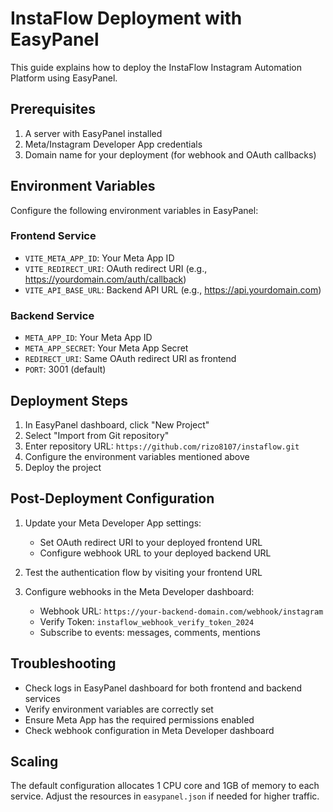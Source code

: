 # InstaFlow Deployment with EasyPanel

This guide explains how to deploy the InstaFlow Instagram Automation Platform using EasyPanel.

## Prerequisites

1. A server with EasyPanel installed
2. Meta/Instagram Developer App credentials
3. Domain name for your deployment (for webhook and OAuth callbacks)

## Environment Variables

Configure the following environment variables in EasyPanel:

### Frontend Service
- `VITE_META_APP_ID`: Your Meta App ID
- `VITE_REDIRECT_URI`: OAuth redirect URI (e.g., https://yourdomain.com/auth/callback)
- `VITE_API_BASE_URL`: Backend API URL (e.g., https://api.yourdomain.com)

### Backend Service
- `META_APP_ID`: Your Meta App ID
- `META_APP_SECRET`: Your Meta App Secret
- `REDIRECT_URI`: Same OAuth redirect URI as frontend
- `PORT`: 3001 (default)

## Deployment Steps

1. In EasyPanel dashboard, click "New Project"
2. Select "Import from Git repository"
3. Enter repository URL: `https://github.com/rizo8107/instaflow.git`
4. Configure the environment variables mentioned above
5. Deploy the project

## Post-Deployment Configuration

1. Update your Meta Developer App settings:
   - Set OAuth redirect URI to your deployed frontend URL
   - Configure webhook URL to your deployed backend URL

2. Test the authentication flow by visiting your frontend URL

3. Configure webhooks in the Meta Developer dashboard:
   - Webhook URL: `https://your-backend-domain.com/webhook/instagram`
   - Verify Token: `instaflow_webhook_verify_token_2024`
   - Subscribe to events: messages, comments, mentions

## Troubleshooting

- Check logs in EasyPanel dashboard for both frontend and backend services
- Verify environment variables are correctly set
- Ensure Meta App has the required permissions enabled
- Check webhook configuration in Meta Developer dashboard

## Scaling

The default configuration allocates 1 CPU core and 1GB of memory to each service.
Adjust the resources in `easypanel.json` if needed for higher traffic.
